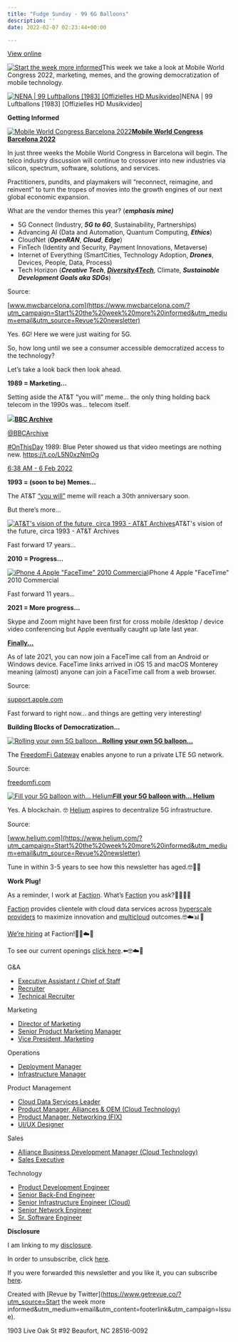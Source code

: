 ```yaml
---
title: "Fudge Sunday - 99 6G Balloons"
description: ''
date: 2022-02-07 02:23:44+00:00

---
```


[View online](https://sunday.fudge.org/issues/fudge-sunday-99-6g-balloons-1014217?utm_campaign=Issue&utm_content=view_in_browser&utm_medium=email&utm_source=Start+the+week+more+informed)

[![Start the week more informed](https://bucketeer-e05bbc84-baa3-437e-9518-adb32be77984.s3.amazonaws.com/public/images/64a262e1-59f7-4137-b8c2-99c6d7d201e5_1200x115.png "Start the week more informed")](https://substackcdn.com/image/fetch/f_auto,q_auto:good,fl_progressive:steep/https%3A%2F%2Fbucketeer-e05bbc84-baa3-437e-9518-adb32be77984.s3.amazonaws.com%2Fpublic%2Fimages%2F64a262e1-59f7-4137-b8c2-99c6d7d201e5_1200x115.png)This week we take a look at Mobile World Congress 2022, marketing, memes, and the growing democratization of mobile technology.

[![NENA | 99 Luftballons [1983] [Offizielles HD Musikvideo]](https://bucketeer-e05bbc84-baa3-437e-9518-adb32be77984.s3.amazonaws.com/public/images/2b4d1a15-3eb0-4b23-8003-6c0b63ff5090_600x338.jpeg "NENA | 99 Luftballons [1983] [Offizielles HD Musikvideo]")](https://substackcdn.com/image/fetch/f_auto,q_auto:good,fl_progressive:steep/https%3A%2F%2Fbucketeer-e05bbc84-baa3-437e-9518-adb32be77984.s3.amazonaws.com%2Fpublic%2Fimages%2F2b4d1a15-3eb0-4b23-8003-6c0b63ff5090_600x338.jpeg)NENA | 99 Luftballons [1983] [Offizielles HD Musikvideo]

 **Getting Informed**

[![Mobile World Congress Barcelona 2022](https://bucketeer-e05bbc84-baa3-437e-9518-adb32be77984.s3.amazonaws.com/public/images/27e8713a-8636-4949-ae18-7d3427841298_600x315.jpeg "Mobile World Congress Barcelona 2022")](https://substackcdn.com/image/fetch/f_auto,q_auto:good,fl_progressive:steep/https%3A%2F%2Fbucketeer-e05bbc84-baa3-437e-9518-adb32be77984.s3.amazonaws.com%2Fpublic%2Fimages%2F27e8713a-8636-4949-ae18-7d3427841298_600x315.jpeg)**[Mobile World Congress Barcelona 2022](https://www.mwcbarcelona.com/?utm_campaign=Start%20the%20week%20more%20informed&utm_medium=email&utm_source=Revue%20newsletter)**

In just three weeks the Mobile World Congress in Barcelona will begin. The telco industry discussion will continue to crossover into new industries via silicon, spectrum, software, solutions, and services.

Practitioners, pundits, and playmakers will “reconnect, reimagine, and reinvent” to turn the tropes of movies into the growth engines of our next global economic expansion.

What are the vendor themes this year? (***emphasis mine)***

* 5G Connect (Industry, ***5G to 6G***, Sustainability, Partnerships)
* Advancing AI (Data and Automation, Quantum Computing, ***Ethics***)
* CloudNet (***OpenRAN***, ***Cloud***, ***Edge***)
* FinTech (Identity and Security, Payment Innovations, Metaverse)
* Internet of Everything (SmartCities, Technology Adoption, ***Drones***, Devices, People, Data, Process)
* Tech Horizon (***Creative Tech***, ***[Diversity4Tech](https://www.mwcbarcelona.com/discover-mwc/diversity-4tech?utm_campaign=Start%20the%20week%20more%20informed&utm_medium=email&utm_source=Revue%20newsletter)***, Climate, ***Sustainable Development Goals aka SDGs***)

Source:

[www.mwcbarcelona.com](https://www.mwcbarcelona.com/?utm_campaign=Start%20the%20week%20more%20informed&utm_medium=email&utm_source=Revue%20newsletter)

Yes. 6G! Here we were just waiting for 5G.

So, how long until we see a consumer accessible democratized access to the technology?

Let’s take a look back then look ahead.

 **1989 = Marketing...**

Setting aside the AT&T “you will” meme… the only thing holding back telecom in the 1990s was… telecom itself.

[![](https://bucketeer-e05bbc84-baa3-437e-9518-adb32be77984.s3.amazonaws.com/public/images/85b30fba-bdc9-4e4b-b4d4-33a8337fdc50_600x600.jpeg)](https://substackcdn.com/image/fetch/f_auto,q_auto:good,fl_progressive:steep/https%3A%2F%2Fbucketeer-e05bbc84-baa3-437e-9518-adb32be77984.s3.amazonaws.com%2Fpublic%2Fimages%2F85b30fba-bdc9-4e4b-b4d4-33a8337fdc50_600x600.jpeg)**[BBC Archive](https://twitter.com/BBCArchive/status/1490288663346827264)**

[@BBCArchive](https://twitter.com/BBCArchive/status/1490288663346827264)

[#OnThisDay](https://twitter.com/search?q=%23OnThisDay "#OnThisDay") 1989: Blue Peter showed us that video meetings are nothing new. <https://t.co/L5N0xzNmOg>

 [6:38 AM - 6 Feb 2022](https://twitter.com/BBCArchive/status/1490288663346827264)

 **1993 = (soon to be) Memes...**

The AT&T [“you will”](https://www.youtube.com/watch?utm_campaign=Start%20the%20week%20more%20informed&utm_medium=email&utm_source=Revue%20newsletter&v=iJK792H3eBU) meme will reach a 30th anniversary soon.

But there’s more…

[![AT&T's vision of the future, circa 1993 - AT&T Archives](https://bucketeer-e05bbc84-baa3-437e-9518-adb32be77984.s3.amazonaws.com/public/images/0a43ab23-a013-43b6-8aba-ff5a6e618da3_600x450.jpeg "AT&T's vision of the future, circa 1993 - AT&T Archives")](https://substackcdn.com/image/fetch/f_auto,q_auto:good,fl_progressive:steep/https%3A%2F%2Fbucketeer-e05bbc84-baa3-437e-9518-adb32be77984.s3.amazonaws.com%2Fpublic%2Fimages%2F0a43ab23-a013-43b6-8aba-ff5a6e618da3_600x450.jpeg)AT&T's vision of the future, circa 1993 - AT&T Archives

Fast forward 17 years…

 **2010 = Progress...**

[![iPhone 4 Apple "FaceTime" 2010 Commercial](https://bucketeer-e05bbc84-baa3-437e-9518-adb32be77984.s3.amazonaws.com/public/images/643bb5ab-d281-4ef8-ad3b-4b0dc27a27a8_600x338.jpeg "iPhone 4 Apple \"FaceTime\" 2010 Commercial")](https://substackcdn.com/image/fetch/f_auto,q_auto:good,fl_progressive:steep/https%3A%2F%2Fbucketeer-e05bbc84-baa3-437e-9518-adb32be77984.s3.amazonaws.com%2Fpublic%2Fimages%2F643bb5ab-d281-4ef8-ad3b-4b0dc27a27a8_600x338.jpeg)iPhone 4 Apple "FaceTime" 2010 Commercial

Fast forward 11 years…

 **2021 = More progress...**

Skype and Zoom might have been first for cross mobile /desktop / device video conferencing but Apple eventually caught up late last year.

**[Finally...](https://support.apple.com/en-us/HT212619?utm_campaign=Start%20the%20week%20more%20informed&utm_medium=email&utm_source=Revue%20newsletter)**

As of late 2021, you can now join a FaceTime call from an Android or Windows device. FaceTime links arrived in iOS 15 and macOS Monterey meaning (almost) anyone can join a FaceTime call from a web browser.

Source:

[support.apple.com](https://support.apple.com/en-us/HT212619?utm_campaign=Start%20the%20week%20more%20informed&utm_medium=email&utm_source=Revue%20newsletter)

Fast forward to right now… and things are getting very interesting!

 **Building Blocks of Democratization...**

[![Rolling your own 5G balloon...](https://bucketeer-e05bbc84-baa3-437e-9518-adb32be77984.s3.amazonaws.com/public/images/0ace2b6f-cb0f-4ea2-90da-d735b474b1a5_600x227.png "Rolling your own 5G balloon...")](https://substackcdn.com/image/fetch/f_auto,q_auto:good,fl_progressive:steep/https%3A%2F%2Fbucketeer-e05bbc84-baa3-437e-9518-adb32be77984.s3.amazonaws.com%2Fpublic%2Fimages%2F0ace2b6f-cb0f-4ea2-90da-d735b474b1a5_600x227.png)**[Rolling your own 5G balloon...](https://freedomfi.com/?utm_campaign=Start%20the%20week%20more%20informed&utm_medium=email&utm_source=Revue%20newsletter)**

The [FreedomFi Gateway](https://freedomfi.com/?utm_campaign=Start%20the%20week%20more%20informed&utm_medium=email&utm_source=Revue%20newsletter) enables anyone to run a private LTE 5G network.

Source:

[freedomfi.com](https://freedomfi.com/?utm_campaign=Start%20the%20week%20more%20informed&utm_medium=email&utm_source=Revue%20newsletter)

[![Fill your 5G balloon with... Helium](https://bucketeer-e05bbc84-baa3-437e-9518-adb32be77984.s3.amazonaws.com/public/images/681dd1c2-8a23-4182-995e-0a0170c83fa8_600x333.png "Fill your 5G balloon with... Helium")](https://substackcdn.com/image/fetch/f_auto,q_auto:good,fl_progressive:steep/https%3A%2F%2Fbucketeer-e05bbc84-baa3-437e-9518-adb32be77984.s3.amazonaws.com%2Fpublic%2Fimages%2F681dd1c2-8a23-4182-995e-0a0170c83fa8_600x333.png)**[Fill your 5G balloon with... Helium](https://www.helium.com/?utm_campaign=Start%20the%20week%20more%20informed&utm_medium=email&utm_source=Revue%20newsletter)**

Yes. A blockchain. 🤓 [Helium](https://www.helium.com/?utm_campaign=Start%20the%20week%20more%20informed&utm_medium=email&utm_source=Revue%20newsletter) aspires to decentralize 5G infrastructure.

Source:

[www.helium.com](https://www.helium.com/?utm_campaign=Start%20the%20week%20more%20informed&utm_medium=email&utm_source=Revue%20newsletter)

Tune in within 3-5 years to see how this newsletter has aged.🤓🤔🤣

 **Work Plug!**

As a reminder, I work at [Faction](https://www.factioninc.com/solutions/multi-cloud-data-services/?utm_campaign=sunday.fudge.org&utm_medium=email&utm_source=Revue%20newsletter). What’s [Faction](https://www.factioninc.com/solutions/multi-cloud-data-services/?utm_campaign=sunday.fudge.org&utm_medium=email&utm_source=Revue%20newsletter) you ask?🤔🤔🤔🤔

[Faction](https://www.factioninc.com/solutions/multi-cloud-data-services/?utm_campaign=sunday.fudge.org&utm_medium=email&utm_source=Revue%20newsletter) provides clientele with cloud data services across [hyperscale providers](https://www.factioninc.com/solutions/multi-cloud-data-services/?utm_campaign=sunday.fudge.org&utm_medium=email&utm_source=Revue%20newsletter) to maximize innovation and [multicloud](https://www.factioninc.com/solutions/multi-cloud-data-services/?utm_campaign=sunday.fudge.org&utm_medium=email&utm_source=Revue%20newsletter) outcomes.🤓☁️📊🚀

[We’re hiring](https://grnh.se/66f4d22d4us?utm_campaign=sunday.fudge.org&utm_medium=email&utm_source=Revue%20newsletter) at Faction!🎉🤓☁️🚀

To see our current openings [click here](https://grnh.se/66f4d22d4us?utm_campaign=sunday.fudge.org&utm_medium=email&utm_source=Revue%20newsletter).⬅️🤓☁️🚀

G&A

* [Executive Assistant / Chief of Staff](https://www.factioninc.com/company/careers?gh_jid=4229474004&gh_src=66f4d22d4us&utm_campaign=sunday.fudge.org&utm_medium=email&utm_source=Revue%20newsletter)
* [Recruiter](https://www.factioninc.com/company/careers?gh_jid=4114604004&gh_src=66f4d22d4us&utm_campaign=sunday.fudge.org&utm_medium=email&utm_source=Revue%20newsletter)
* [Technical Recruiter](https://www.factioninc.com/company/careers?gh_jid=4293908004&gh_src=66f4d22d4us&utm_campaign=sunday.fudge.org&utm_medium=email&utm_source=Revue%20newsletter)

Marketing

* [Director of Marketing](https://www.factioninc.com/company/careers?gh_jid=4288821004&gh_src=66f4d22d4us&utm_campaign=sunday.fudge.org&utm_medium=email&utm_source=Revue%20newsletter)
* [Senior Product Marketing Manager](https://www.factioninc.com/company/careers?gh_jid=4304400004&gh_src=66f4d22d4us&utm_campaign=sunday.fudge.org&utm_medium=email&utm_source=Revue%20newsletter)
* [Vice President, Marketing](https://www.factioninc.com/company/careers?gh_jid=4191674004&gh_src=66f4d22d4us&utm_campaign=sunday.fudge.org&utm_medium=email&utm_source=Revue%20newsletter)

Operations

* [Deployment Manager](https://www.factioninc.com/company/careers?gh_jid=4310263004&gh_src=66f4d22d4us&utm_campaign=sunday.fudge.org&utm_medium=email&utm_source=Revue%20newsletter)
* [Infrastructure Manager](https://www.factioninc.com/company/careers?gh_jid=4310326004&gh_src=66f4d22d4us&utm_campaign=sunday.fudge.org&utm_medium=email&utm_source=Revue%20newsletter)

Product Management

* [Cloud Data Services Leader](https://www.factioninc.com/company/careers?gh_jid=4023220004&gh_src=66f4d22d4us&utm_campaign=sunday.fudge.org&utm_medium=email&utm_source=Revue%20newsletter)
* [Product Manager, Alliances & OEM (Cloud Technology)](https://www.factioninc.com/company/careers?gh_jid=4055866004&gh_src=66f4d22d4us&utm_campaign=sunday.fudge.org&utm_medium=email&utm_source=Revue%20newsletter)
* [Product Manager, Networking (FIX)](https://www.factioninc.com/company/careers?gh_jid=4276569004&gh_src=66f4d22d4us&utm_campaign=sunday.fudge.org&utm_medium=email&utm_source=Revue%20newsletter)
* [UI/UX Designer](https://www.factioninc.com/company/careers?gh_jid=4276577004&gh_src=66f4d22d4us&utm_campaign=sunday.fudge.org&utm_medium=email&utm_source=Revue%20newsletter)

Sales

* [Alliance Business Development Manager (Cloud Technology)](https://www.factioninc.com/company/careers?gh_jid=4186247004&gh_src=66f4d22d4us&utm_campaign=sunday.fudge.org&utm_medium=email&utm_source=Revue%20newsletter)
* [Sales Executive](https://www.factioninc.com/company/careers?gh_jid=4186332004&gh_src=66f4d22d4us&utm_campaign=sunday.fudge.org&utm_medium=email&utm_source=Revue%20newsletter)

Technology

* [Product Development Engineer](https://www.factioninc.com/company/careers?gh_jid=4048366004&gh_src=66f4d22d4us&utm_campaign=sunday.fudge.org&utm_medium=email&utm_source=Revue%20newsletter)
* [Senior Back-End Engineer](https://www.factioninc.com/company/careers?gh_jid=4022750004&gh_src=66f4d22d4us&utm_campaign=sunday.fudge.org&utm_medium=email&utm_source=Revue%20newsletter)
* [Senior Infrastructure Engineer (Cloud)](https://www.factioninc.com/company/careers?gh_jid=4022889004&gh_src=66f4d22d4us&utm_campaign=sunday.fudge.org&utm_medium=email&utm_source=Revue%20newsletter)
* [Senior Network Engineer](https://www.factioninc.com/company/careers?gh_jid=4023192004&gh_src=66f4d22d4us&utm_campaign=sunday.fudge.org&utm_medium=email&utm_source=Revue%20newsletter)
* [Sr. Software Engineer](https://www.factioninc.com/company/careers?gh_jid=4022896004&gh_src=66f4d22d4us&utm_campaign=sunday.fudge.org&utm_medium=email&utm_source=Revue%20newsletter)

 **Disclosure**

I am linking to my [disclosure](https://jaycuthrell.com/disclosure/?utm_campaign=sunday.fudge.org&utm_medium=email&utm_source=Revue%20newsletter).

In order to unsubscribe, click [here](#).

If you were forwarded this newsletter and you like it, you can subscribe [here](https://sunday.fudge.org/?utm_campaign=Issue&utm_content=forwarded&utm_medium=email&utm_source=Start+the+week+more+informed).

Created with [Revue by Twitter](https://www.getrevue.co/?utm_source=Start the week more informed&utm_medium=email&utm_content=footerlink&utm_campaign=Issue).

1903 Live Oak St #92 Beaufort, NC 28516-0092

